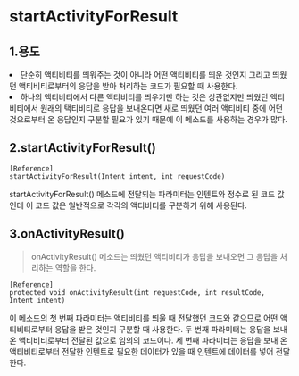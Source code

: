 # startActivityForResult

## 1.용도
<li>단순히 액티비티를 띄워주는 것이 아니라 어떤 액티비티를 띄운 것인지
그리고 띄웠던 액티비티로부터의 응답을 받아 처리하는 코드가 필요할 때
사용한다.
<li>하나의 액티비티에서 다른 액티비티를 띄우기만 하는 것은 상관없지만 띄웠던 액티비티에서 원래의 택티비티로 응답을 보내온다면
새로 띄웠던 여러 액티비티 중에 어던 것으로부터 온 응답인지 구분할 필요가 있기 때문에 이 메소드를
사용하는 경우가 많다.

## 2.startActivityForResult()

    [Reference]
    startActivityForResult(Intent intent, int requestCode)

startActivityForResult() 메소드에 전달되는 파라미터는 인텐트와 정수로 된 코드 값인데
이 코드 값은 일반적으로 각각의 액티비티를 구분하기 위해 사용된다. 

## 3.onActivityResult()
> onActivityResult() 메소드는 띄웠던 액티비티가 응답을 보내오면 그 응답을 처리하는 역할을 한다.

    [Reference]
    protected void onActivityResult(int requestCode, int resultCode, Intent intent)

이 메소드의 첫 번째 파라미터는 액티비티를 띄울 때 전달했던 코드와 같으므로 어떤 액티비티로부터 응답을 받은 것인지 구분할 때 사용한다.
두 번째 파라미터는 응답을 보내 온 액티비티로부터 전달된 값으로 임의의 코드이다.
세 번째 파라미터는 응답을 보내 온 액티비티로부터 전달한 인텐트로 필요한 데이터가 있을 때 인텐트에 데이터를 넣어 전달한다.